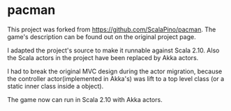 pacman
======

This project was forked from https://github.com/ScalaPino/pacman. The game's description can be found out on the original project page.

I adapted the project's source to make it runnable against Scala 2.10. Also the Scala actors in the project have been replaced by Akka actors.  

I had to break the original MVC design during the actor migration, because the controller actor(implemented in Akka's) was lift to a top level class (or a static inner class inside a object).

The game now can run in Scala 2.10 with Akka actors. 


